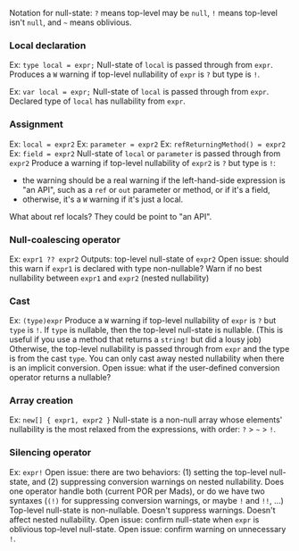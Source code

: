 Notation for null-state: `?` means top-level may be `null`, `!` means top-level isn't `null`, and `~` means oblivious.

### Local declaration
Ex: `type local = expr;`
Null-state of `local` is passed through from `expr`.
Produces a `W` warning if top-level nullability of `expr` is `?` but type is `!`.

Ex: `var local = expr;`
Null-state of `local` is passed through from `expr`.
Declared type of `local` has nullability from `expr`.

### Assignment
Ex: `local = expr2`
Ex: `parameter = expr2`
Ex: `refReturningMethod() = expr2`
Ex: `field = expr2`
Null-state of `local` or `parameter` is passed through from `expr2`
Produce a warning if top-level nullability of `expr2` is `?` but type is `!`:
- the warning should be a real warning if the left-hand-side expression is "an API", such as a `ref` or `out` parameter or method, or if it's a field,
- otherwise, it's a `W` warning if it's just a local.

What about ref locals? They could be point to "an API".

### Null-coalescing operator
Ex: `expr1 ?? expr2`
Outputs: top-level null-state of `expr2`
Open issue: should this warn if `expr1` is declared with type non-nullable?
Warn if no best nullability between `expr1` and `expr2` (nested nullability)

### Cast
Ex: `(type)expr`
Produce a `W` warning if top-level nullability of `expr` is `?` but `type` is `!`. 
If `type` is nullable, then the top-level null-state is nullable. (This is useful if you use a method that returns a `string!` but did a lousy job)
Otherwise, the top-level nullability is passed through from `expr` and the type is from the cast `type`.
You can only cast away nested nullability when there is an implicit conversion.
Open issue: what if the user-defined conversion operator returns a nullable?

### Array creation
Ex: `new[] { expr1, expr2 }`
Null-state is a non-null array whose elements' nullability is the most relaxed from the expressions, with order: `?` > `~` > `!`.


### Silencing operator
Ex: `expr!`
Open issue: there are two behaviors: (1) setting the top-level null-state, and (2) suppressing conversion warnings on nested nullability. Does one operator handle both (current POR per Mads), or do we have two syntaxes (`(!)` for suppressing conversion warnings, or maybe `!` and `!!`, ...)
Top-level null-state is non-nullable.
Doesn't suppress warnings.
Doesn't affect nested nullability.
Open issue: confirm null-state when `expr` is oblivious top-level null-state.
Open issue: confirm warning on unnecessary `!`.
